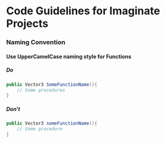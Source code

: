 # Code Guidelines for Imaginate Projects

### Naming Convention

#### Use UpperCamelCase naming style for Functions


##### Do
```C#
public Vector3 SomeFunctionName(){
	// Some procedures
}

```

##### Don't
```C#
public Vector3 someFunctionName(){  
	// Some procedure
}